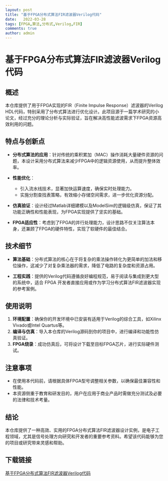 ```yaml
---
layout: post
title: "基于FPGA分布式算法FIR滤波器Verilog代码"
date:   2022-03-28
tags: [FPGA,算法,分布式,Verilog,FIR]
comments: true
author: admin
---
```

# 基于FPGA分布式算法FIR滤波器Verilog代码

## 概述

本仓库提供了用于FPGA实现的FIR（Finite Impulse Response）滤波器的Verilog HDL代码，特别采用了分布式算法进行优化设计。此项目源于一篇学术研究的小论文，经过充分的理论分析与实际验证，旨在解决高性能滤波需求下FPGA资源高效利用的问题。

## 特点与创新点

- **分布式算法的应用**：针对传统的乘积累加（MAC）操作消耗大量硬件资源的问题，本设计采用分布式算法来减少FPGA中的逻辑资源使用，从而提升整体效率。
  
- **性能优化**：
    - 引入流水线技术，显著加快运算速度，确保实时处理能力。
    - 实施分割查找表策略，有效缩小存储空间需求，进一步优化资源分配。

- **仿真验证**：设计经过Matlab详细建模以及ModelSim的逻辑级仿真，保证了其功能正确性和性能表现，为FPGA实现提供了坚实的基础。

- **FPGA适应性**：考虑到了FPGA的并行处理能力，设计思路不仅关注算法本身，还兼顾了FPGA的硬件特性，实现了软硬件的最佳结合。

## 技术细节

- **算法基础**：分布式算法的核心在于将复杂的乘法操作转化为更简单的加法和移位操作，这减少了对复杂乘法器的需求，降低了电路的复杂度和资源占用。
  
- **工程实践**：提供的Verilog代码遵循良好编程规范，易于阅读与集成到更大型的系统中，适合 FPGA 开发者直接应用或作为学习分布式算法FIR滤波器实现的参考案例。

## 使用说明

1. **环境配置**：确保你的开发环境中已安装有适用于Verilog的综合工具，如Xilinx Vivado或Intel Quartus等。
2. **编译与仿真**：导入本仓库的Verilog源码到你的项目中，进行编译和功能性仿真验证。
3. **FPGA烧录**：成功仿真后，可将设计下载至目标FPGA芯片，进行实际硬件测试。

## 注意事项

- 在使用本代码前，请根据具体FPGA型号调整相关参数，以确保最佳兼容性和性能。
- 本资源侧重于教育和研发目的，用户在应用于商业产品时需做充分测试及必要的法律和技术考量。

## 结论

本仓库提供了一种高效、实用的FPGA分布式算法FIR滤波器设计实例，是电子工程领域，尤其是信号处理方向研究和开发者的重要参考资料。希望该代码能够为您的项目或研究带来灵感和帮助。

## 下载链接

[基于FPGA分布式算法FIR滤波器Verilog代码](https://pan.quark.cn/s/68f2e692e0e6)